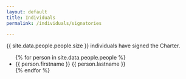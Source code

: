 ```yaml
---
layout: default
title: Individuals
permalink: /individuals/signatories

---
```


{{ site.data.people.people.size }} individuals have signed the Charter. 

  <ul class="card-columns">
    {% for person in site.data.people.people %}
      <li class="card">{{ person.firstname }} {{ person.lastname }}</li>
    {% endfor %}
  </ul>





